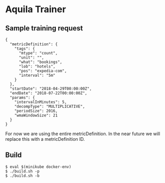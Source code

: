 # Aquila Trainer

## Sample training request

```
{
  "metricDefinition": {
    "tags": {
      "mtype": "count",
      "unit": "",
      "what": "bookings",
      "lob": "hotels",
      "pos": "expedia-com",
      "interval": "5m"
    }
  },
  "startDate": "2018-04-29T00:00:00Z",
  "endDate": "2018-07-22T00:00:00Z",
  "params": {
    "intervalInMinutes": 5,
    "decompType": "MULTIPLICATIVE",
    "periodSize": 2016,
    "wmaWindowSize": 21
  }
}
```

For now we are using the entire metricDefinition. In the near future we will replace this with a metricDefinition ID.

## Build

```
$ eval $(minikube docker-env)
$ ./build.sh -p
$ ./build.sh -b
```
